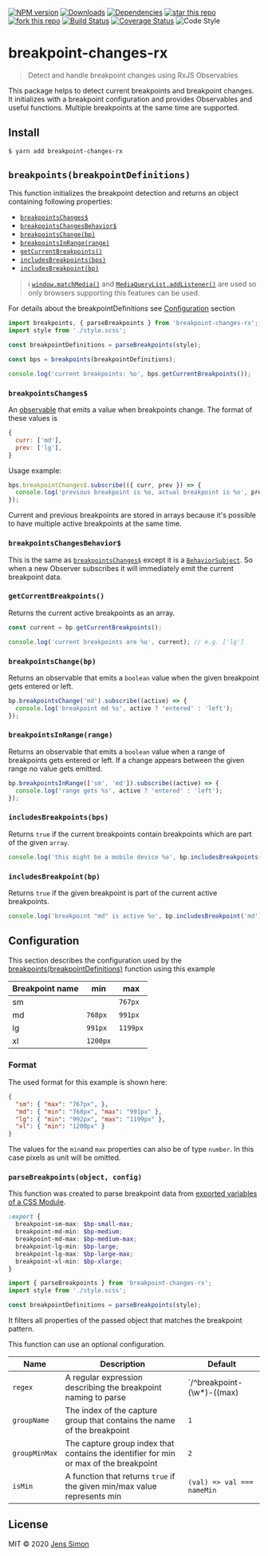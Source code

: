 [![NPM version][npm-image]][npm-url] [![Downloads][npm-downloads-image]][npm-url] [![Dependencies][deps-image]][deps-url] [![star this repo][gh-stars-image]][gh-url] [![fork this repo][gh-forks-image]][gh-url] [![Build Status][travis-image]][travis-url] [![Coverage Status][coveralls-image]][coveralls-url] ![Code Style][codestyle-image]

# breakpoint-changes-rx

> Detect and handle breakpoint changes using RxJS Observables

This package helps to detect current breakpoints and breakpoint changes. It initializes with a breakpoint configuration and provides Observables and useful functions.
Multiple breakpoints at the same time are supported.


## Install

```sh
$ yarn add breakpoint-changes-rx
```

## `breakpoints(breakpointDefinitions)`

This function initializes the breakpoint detection and returns an object containing following properties:

- [`breakpointsChanges$`](#breakpointsCHanges$)
- [`breakpointsChangesBehavior$`](#breakpointsChangesBehavior$)
- [`breakpointsChange(bp)`](#breakpointsChange(bp))
- [`breakpointsInRange(range)`](#breakpointsInRange(range))
- [`getCurrentBreakpoints()`](#getCurrentBreakpoints())
- [`includesBreakpoints(bps)`](#includesBreakpoints(bps))
- [`includesBreakpoint(bp)`](#includesBreakpoint(bp))

> ℹ️ [`window.matchMedia()`](https://developer.mozilla.org/en-US/docs/Web/API/Window/matchMedia) and [`MediaQueryList.addListener()`](https://developer.mozilla.org/en-US/docs/Web/API/MediaQueryList/addListener) are used so only browsers supporting this features can be used.

For details about the breakpointDefinitions see [Configuration](#Configuration) section

```javascript
import breakpoints, { parseBreakpoints } from 'breakpoint-changes-rx';
import style from './style.scss';

const breakpointDefinitions = parseBreakpoints(style);

const bps = breakpoints(breakpointDefinitions);

console.log('current breakpoints: %o', bps.getCurrentBreakpoints());
```

### `breakpointsChanges$`

An [observable](https://rxjs-dev.firebaseapp.com/guide/observable) that emits a value when breakpoints change. The format of these values is

```javascript
{
  curr: ['md'],
  prev: ['lg'],
}
```

Usage example:

```javascript
bps.breakpointChanges$.subscribe(({ curr, prev }) => {
  console.log('previous breakpoint is %o, actual breakpoint is %o', prev, curr);
});
```

Current and previous breakpoints are stored in arrays because it's possible to have multiple active breakpoints at the same time.

### `breakpointsChangesBehavior$`

This is the same as [`breakpointsChanges$`](#breakpointsChanges$) except it is a [`BehaviorSubject`](https://rxjs-dev.firebaseapp.com/guide/subject#behaviorsubject). So when a new Observer subscribes it will immediately emit the current breakpoint data.

### `getCurrentBreakpoints()`

Returns the current active breakpoints as an array.

```javascript
const current = bp.getCurrentBreakpoints();

console.log('current breakpoints are %o', current); // e.g. ['lg']
```

### `breakpointsChange(bp)`

Returns an observable that emits a `boolean` value when the given breakpoint gets entered or left.

```javascript
bp.breakpointsChange('md').subscribe((active) => {
  console.log('breakpoint md %s', active ? 'entered' : 'left');
});
```

### `breakpointsInRange(range)`

Returns an observable that emits a `boolean` value when a range of breakpoints gets entered or left. If a change appears between the given range no value gets emitted.

```javascript
bp.breakpointsInRange(['sm', 'md']).subscribe((active) => {
  console.log('range gets %s', active ? 'entered' : 'left');
});
```

### `includesBreakpoints(bps)`

Returns `true` if the current breakpoints contain breakpoints which are part of the given `array`.

```javascript
console.log('this might be a mobile device %o', bp.includesBreakpoints(['sm', 'md']));
```

### `includesBreakpoint(bp)`

Returns `true` if the given breakpoint is part of the current active breakpoints.

```javascript
console.log('breakpoint "md" is active %o', bp.includesBreakpoint('md'));
```


## Configuration

This section describes the configuration used by the [breakpoints(breakpointDefinitions)](#breakpoints(breakpointDefinitions)) function using this example

Breakpoint name | min    | max
----------------|----------|----------
sm              |          |  `767px`
md              |  `768px` |  `991px`
lg              |  `991px` | `1199px`
xl              | `1200px` |

### Format

The used format for this example is shown here:

```json
{
  "sm": { "max": "767px", },
  "md": { "min": "768px", "max": "991px" },
  "lg": { "min": "992px", "max": "1199px" },
  "xl": { "min": "1200px" }
}
```

The values for the `min`and `max` properties can also be of type `number`. In this case pixels as unit will be omitted.

### `parseBreakpoints(object, config)`

This function was created to parse breakpoint data from [exported variables of a CSS Module](https://github.com/css-modules/icss#specification).

```scss
:export {
  breakpoint-sm-max: $bp-small-max;
  breakpoint-md-min: $bp-medium;
  breakpoint-md-max: $bp-medium-max;
  breakpoint-lg-min: $bp-large;
  breakpoint-lg-max: $bp-large-max;
  breakpoint-xl-min: $bp-xlarge;
}
```

```javascript
import { parseBreakpoints } from 'breakpoint-changes-rx';
import style from './style.scss';

const breakpointDefinitions = parseBreakpoints(style);
```

It filters all properties of the passed object that matches the breakpoint pattern.

This function can use an optional configuration.

Name          | Description                                                                            | Default
--------------|----------------------------------------------------------------------------------------|--------------------------------------
`regex`       | A regular expression describing the breakpoint naming to parse                         | `/^breakpoint-(\w*)-((max)|(min))$/`
`groupName`   | The index of the capture group that contains the name of the breakpoint                | `1`
`groupMinMax` | The capture group index that contains the identifier for min or max of the breakpoint  | `2`
`isMin`       | A function that returns `true` if the given min/max value represents min               | `(val) => val === nameMin`

## License

MIT © 2020 [Jens Simon](https://github.com/jenssimon)

[npm-url]: https://www.npmjs.com/package/breakpoint-changes-rx
[npm-image]: https://badgen.net/npm/v/breakpoint-changes-rx
[npm-downloads-image]: https://badgen.net/npm/dw/breakpoint-changes-rx

[deps-url]: https://david-dm.org/jenssimon/breakpoint-changes-rx
[deps-image]: https://badgen.net/david/dep/jenssimon/breakpoint-changes-rx

[gh-url]: https://github.com/jenssimon/breakpoint-changes-rx
[gh-stars-image]: https://badgen.net/github/stars/jenssimon/breakpoint-changes-rx
[gh-forks-image]: https://badgen.net/github/forks/jenssimon/breakpoint-changes-rx

[travis-url]: https://travis-ci.com/jenssimon/breakpoint-changes-rx
[travis-image]: https://travis-ci.com/jenssimon/breakpoint-changes-rx.svg?branch=master

[coveralls-url]: https://coveralls.io/github/jenssimon/breakpoint-changes-rx?branch=master
[coveralls-image]: https://coveralls.io/repos/github/jenssimon/breakpoint-changes-rx/badge.svg?branch=master

[codestyle-image]: https://badgen.net/badge/code%20style/airbnb/f2a
